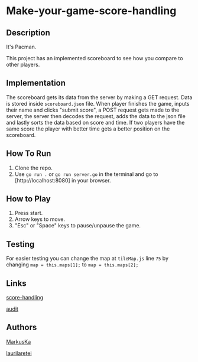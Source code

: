# Make-your-game-score-handling

## Description

It's Pacman.

This project has an implemented scoreboard to see how you compare to other players.

## Implementation

The scoreboard gets its data from the server by making a GET request. Data is stored inside `scoreboard.json` file.
When player finishes the game, inputs their name and clicks "submit score", a POST request gets made to the server, the server then decodes the request, adds the data to the json file and lastly sorts the data based on score and time. If two players have the same score the player with better time gets a better position on the scoreboard.

## How To Run

1. Clone the repo.
2. Use `go run .` or `go run server.go` in the terminal and go to [http://localhost:8080] in your browser.

## How to Play

1. Press start.
2. Arrow keys to move.
3. "Esc" or "Space" keys to pause/unpause the game.

## Testing

For easier testing you can change the map at `tileMap.js` line `75` by changing `map = this.maps[1];` to `map = this.maps[2];`

## Links

[score-handling](https://github.com/01-edu/public/tree/master/subjects/make-your-game/score-handling)

[audit](https://github.com/01-edu/public/blob/master/subjects/make-your-game/score-handling/audit.md)

## Authors

[MarkusKa](https://01.kood.tech/git/MarkusKa)

[laurilaretei](https://01.kood.tech/git/laurilaretei)
